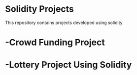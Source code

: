 # Solidity Projects
This repository contains projects developed using solidity
# -Crowd Funding Project
# -Lottery Project Using Solidity
